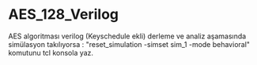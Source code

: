 # AES_128_Verilog
AES algoritması verilog (Keyschedule ekli)
derleme ve analiz aşamasında simülasyon takılıyorsa : "reset_simulation -simset sim_1 -mode behavioral" komutunu tcl konsola yaz.
